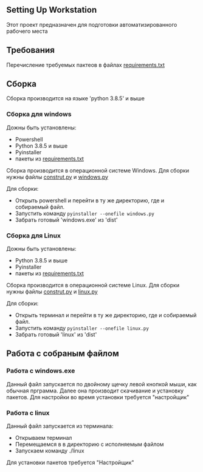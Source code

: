 ## Setting Up Workstation
Этот проект предназначен для подготовки автоматизированного рабочего места
## Требования
Перечисление требуемых пактеов в файлах [requirements.txt](requirements.txt)
## Сборка
Сборка производится на языке 'python 3.8.5' и выше  
### Сборка для windows  
Дожны быть установлены:  
- Powershell  
- Python 3.8.5 и выше  
- Pyinstaller  
- пакеты из  [requirements.txt](requirements.txt)  

Сборка производится в операционной системе Windows. Для сборки нужны файлы [construt.py](construct.py) и [windows.py](windows.py)

Для сборки:  
- Открыть powershell и перейти в ту же директорию, где и собираемый файл.  
- Запустить команду ``` pyinstaller --onefile windows.py ```  
- Забрать готовый 'windows.exe' из 'dist'  

### Сборка для Linux
Дожны быть установлены:  
- Python 3.8.5 и выше  
- Pyinstaller  
- пакеты из  [requirements.txt](requirements.txt)  

Сборка производится в операционной системе Linux. Для сборки нужны файлы [construt.py](construct.py) и [linux.py](linux.py)

Для сборки:  
- Открыть терминал и перейти в ту же директорию, где и собираемый файл.  
- Запустить команду ``` pyinstaller --onefile linux.py ```  
- Забрать готовый 'linux' из 'dist'  

##  Работа с собраным файлом  

### Работа с windows.exe  
Данный файл запускается по двойному щечку левой кнопкой мыши, как обычная прграмма. Далее она производит скачивание и установку пакетов. Для настройки во время установки требуется "настройщик"  

### Работа с linux
Данный файл запускается из терминала:  
- Открываем терминал  
- Перемещаемся в в директорию с исполняемым файлом  
- Запускаем команду ./linux  

Для установки пакетов требуется "Настройщик"

